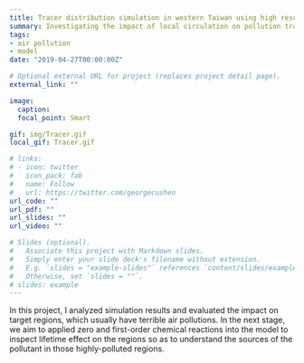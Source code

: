 ```yaml
---
title: Tracer distribution simulation in western Taiwan using high resolution Taiwan Vector Vorticity Model (Ongoing)
summary: Investigating the impact of local circulation on pollution transport 
tags:
- air pollution
- model
date: "2019-04-27T00:00:00Z"

# Optional external URL for project (replaces project detail page).
external_link: ""

image:
  caption: 
  focal_point: Smart

gif: img/Tracer.gif
local_gif: Tracer.gif

# links:
# - icon: twitter
#   icon_pack: fab
#   name: Follow
#   url: https://twitter.com/georgecushen
url_code: ""
url_pdf: ""
url_slides: ""
url_video: ""

# Slides (optional).
#   Associate this project with Markdown slides.
#   Simply enter your slide deck's filename without extension.
#   E.g. `slides = "example-slides"` references `content/slides/example-slides.md`.
#   Otherwise, set `slides = ""`.
# slides: example
---
```


In this project, I analyzed simulation results and evaluated the impact on target regions, which usually have terrible air pollutions. In the next stage, we aim to applied zero and first-order chemical reactions into the model to inspect lifetime effect on the regions so as to understand the sources of the pollutant in those highly-polluted regions.